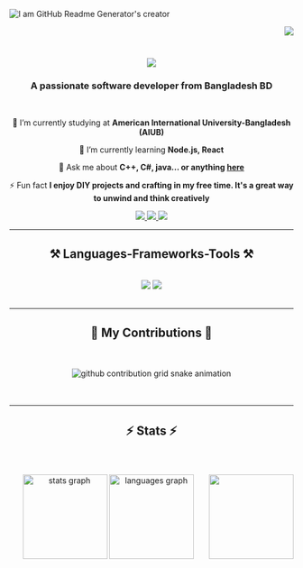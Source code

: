 <!--### Hi there 👋-->

<!--
**hrmasum99/hrmasum99** is a ✨ _special_ ✨ repository because its `README.md` (this file) appears on your GitHub profile.

Here are some ideas to get you started:

- 🔭 I’m currently working on ...
- 🌱 I’m currently learning ...
- 👯 I’m looking to collaborate on ...
- 🤔 I’m looking for help with ...
- 💬 Ask me about ...
- 📫 How to reach me: ...
- 😄 Pronouns: ...
- ⚡ Fun fact: ...
-->
![I am GitHub Readme Generator's creator](https://media.licdn.com/dms/image/D4E16AQHlS7__8oz3bg/profile-displaybackgroundimage-shrink_350_1400/0/1716231038413?e=1721865600&v=beta&t=m3O_IsylgSKRPEbCNK8qx4vEBAO2FZMXqURjLkC8fsI)

<img align="right" src="https://visitor-badge.laobi.icu/badge?page_id=hrmasum99.hrmasum99" />
<br/>
<h1 align="center">
    <img src="https://readme-typing-svg.herokuapp.com/?font=Righteous&size=35&center=true&vCenter=true&width=500&height=70&duration=4000&lines=Hi+There!+👋;+I'm+Habibur+Rahman+Masum!;" />
</h1>

<h3 align="center">A passionate software developer from Bangladesh BD</h3>

<br/>

<div align="center">
 
 🔭 I’m currently studying at **American International University-Bangladesh (AIUB)**
 
 🌱 I’m currently learning **Node.js, React**

💬 Ask me about **C++, C#, java... or anything [here](https://github.com/hrmasum99/hrmasum99/issues)**

⚡ Fun fact **I enjoy DIY projects and crafting in my free time. It's a great way to unwind and think creatively**

 </div>
 
<div align="center"> 
  <a href="mailto:hrmasum99.study@gmail.com">
    <img src="https://img.shields.io/badge/Gmail-333333?style=for-the-badge&logo=gmail&logoColor=red" />
  </a>
  <a href="https://linkedin.com/in/hrmasum99" target="_blank">
    <img src="https://img.shields.io/badge/LinkedIn-0077B5?style=for-the-badge&logo=linkedin&logoColor=white" target="_blank" />
  </a>
  <a href="#" target="_blank">
     <img src="https://img.shields.io/badge/Portfolio-FF5722?style=for-the-badge&logo=todoist&logoColor=white" target="_blank" /> <!-- sqlite, safari, google-chrome are other good icon options -->
  </a>
</div>

 <hr/>
 
<h2 align="center">⚒️ Languages-Frameworks-Tools ⚒️</h2>
<br/>
<div align="center">
    <img src="https://skillicons.dev/icons?i=react,html,css,vscode,github,figma,git,r,mysql," />
    <img src="https://skillicons.dev/icons?i=nodejs,python,javascript,c,cpp,cs,java,nextjs," /><br>
</div>

<br/>
<hr/>

<div align="center">
  <h2>🐍 My Contributions 🐍</h2>
  <br>
<br clear="both">

<picture>
  <source media="(prefers-color-scheme: dark)" srcset="https://raw.githubusercontent.com/hrmasum99/hrmasum99/output/github-contribution-grid-snake-dark.svg">
  <source media="(prefers-color-scheme: light)" srcset="https://raw.githubusercontent.com/hrmasum99/hrmasum99/output/github-contribution-grid-snake.svg">
  <img alt="github contribution grid snake animation" src="https://raw.githubusercontent.com/hrmasum99/hrmasum99/output/github-contribution-grid-snake.svg">
</picture>
<!--<img src="https://raw.githubusercontent.com/hrmasum99/hrmasum99/output/snake.svg" alt="Snake animation" /> -->
<!--
  <img alt="snake eating my contributions" src="https://raw.githubusercontent.com/hrmasum99/hrmasum99/output/github-contribution-grid-snake.svg" />
  -->
  <br/><br/><br/>
</div>

<hr/>

<h2 align="center">⚡ Stats ⚡</h2>
<br>

###

<img align="right" height="150" src="https://media.giphy.com/media/LmNwrBhejkK9EFP504/giphy.gif" /> <!--https://i.imgflip.com/65efzo.gif-->

###

<!--
<div align=center>
  <img width=390 src="https://github-readme-streak-stats-hrmasum99.vercel.app/?user=hrmasum99&count_private=true&theme=react&border_radius=10" alt="streak stats"/>
  <img width=390 src="https://github-readme-stats-hrmasum99.vercel.app/api?username=hrmasum99&count_private=true&show_icons=true&theme=react&rank_icon=github&border_radius=10" alt="readme stats" />
  <br/>
  <img width=325 align="center" src="https://github-readme-stats-hrmasum99.vercel.app/api/top-langs/?username=hrmasum99&hide=HTML&langs_count=8&layout=compact&theme=react&border_radius=10&size_weight=0.5&count_weight=0.5&exclude_repo=github-readme-stats" alt="top langs" />
</div>
-->

<!--<br/><br/>-->

<!--
<div align="center">
<a href='https://ko-fi.com/V7V4RAK9C' target='_blank'><img height='64' style='border:0px;height:64px;' src='https://storage.ko-fi.com/cdn/kofi1.png?v=3' border='0' alt='Buy Me a Coffee at ko-fi.com' /></a>
</div>

<br/>
-->
###

<div align="center">
  <img src="https://github-readme-stats.vercel.app/api?username=hrmasum99&hide_title=false&hide_rank=false&show_icons=true&include_all_commits=true&count_private=true&disable_animations=false&theme=dracula&locale=en&hide_border=false" height="150" alt="stats graph"  />
  <img src="https://github-readme-stats.vercel.app/api/top-langs?username=hrmasum99&locale=en&hide_title=false&layout=compact&card_width=320&langs_count=5&theme=dracula&hide_border=false" height="150" alt="languages graph"  />
</div>

<!--
<div align="left">
  <img src="https://cdn.jsdelivr.net/gh/devicons/devicon/icons/javascript/javascript-original.svg" height="30" alt="javascript logo"  />
  <img width="12" />
  <img src="https://cdn.jsdelivr.net/gh/devicons/devicon/icons/typescript/typescript-original.svg" height="30" alt="typescript logo"  />
  <img width="12" />
  <img src="https://cdn.jsdelivr.net/gh/devicons/devicon/icons/react/react-original.svg" height="30" alt="react logo"  />
  <img width="12" />
  <img src="https://cdn.jsdelivr.net/gh/devicons/devicon/icons/html5/html5-original.svg" height="30" alt="html5 logo"  />
  <img width="12" />
  <img src="https://cdn.jsdelivr.net/gh/devicons/devicon/icons/css3/css3-original.svg" height="30" alt="css3 logo"  />
  <img width="12" />
  <img src="https://cdn.jsdelivr.net/gh/devicons/devicon/icons/python/python-original.svg" height="30" alt="python logo"  />
  <img width="12" />
  <img src="https://cdn.jsdelivr.net/gh/devicons/devicon/icons/csharp/csharp-original.svg" height="30" alt="csharp logo"  />
</div>

###

<div align="left">
  <img src="https://img.shields.io/static/v1?message=Youtube&logo=youtube&label=&color=FF0000&logoColor=white&labelColor=&style=for-the-badge" height="35" alt="youtube logo"  />
  <img src="https://img.shields.io/static/v1?message=Instagram&logo=instagram&label=&color=E4405F&logoColor=white&labelColor=&style=for-the-badge" height="35" alt="instagram logo"  />
  <img src="https://img.shields.io/static/v1?message=Twitch&logo=twitch&label=&color=9146FF&logoColor=white&labelColor=&style=for-the-badge" height="35" alt="twitch logo"  />
  <img src="https://img.shields.io/static/v1?message=Discord&logo=discord&label=&color=7289DA&logoColor=white&labelColor=&style=for-the-badge" height="35" alt="discord logo"  />
  <img src="https://img.shields.io/static/v1?message=Gmail&logo=gmail&label=&color=D14836&logoColor=white&labelColor=&style=for-the-badge" height="35" alt="gmail logo"  />
  <img src="https://img.shields.io/static/v1?message=LinkedIn&logo=linkedin&label=&color=0077B5&logoColor=white&labelColor=&style=for-the-badge" height="35" alt="linkedin logo"  />
</div>
-->
###


###
